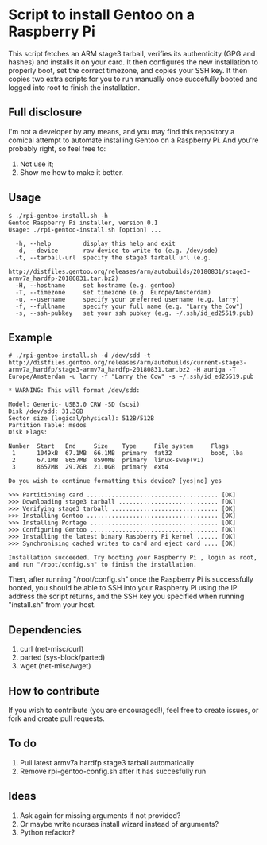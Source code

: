 # Script to install Gentoo on a Raspberry Pi
This script fetches an ARM stage3 tarball, verifies its authenticity (GPG and hashes) and installs it on your card. It then configures the new installation to properly boot, set the correct timezone, and copies your SSH key. It then copies two extra scripts for you to run manually once succefully booted and logged into root to finish the installation.

## Full disclosure
I'm not a developer by any means, and you may find this repository a comical attempt to automate installing Gentoo on a Raspberry Pi. And you're probably right, so feel free to:

1. Not use it;
2. Show me how to make it better.

## Usage
```
$ ./rpi-gentoo-install.sh -h
Gentoo Raspberry Pi installer, version 0.1
Usage: ./rpi-gentoo-install.sh [option] ...

  -h, --help         display this help and exit
  -d, --device       raw device to write to (e.g. /dev/sde)
  -t, --tarball-url  specify the stage3 tarball url (e.g. 
                     http://distfiles.gentoo.org/releases/arm/autobuilds/20180831/stage3-armv7a_hardfp-20180831.tar.bz2)
  -H, --hostname     set hostname (e.g. gentoo)
  -T, --timezone     set timezone (e.g. Europe/Amsterdam)
  -u, --username     specify your preferred username (e.g. larry)
  -f, --fullname     specify your full name (e.g. "Larry the Cow")
  -s, --ssh-pubkey   set your ssh pubkey (e.g. ~/.ssh/id_ed25519.pub)

```

## Example

```
# ./rpi-gentoo-install.sh -d /dev/sdd -t http://distfiles.gentoo.org/releases/arm/autobuilds/current-stage3-armv7a_hardfp/stage3-armv7a_hardfp-20180831.tar.bz2 -H auriga -T Europe/Amsterdam -u larry -f "Larry the Cow" -s ~/.ssh/id_ed25519.pub

* WARNING: This will format /dev/sdd:

Model: Generic- USB3.0 CRW -SD (scsi)
Disk /dev/sdd: 31.3GB
Sector size (logical/physical): 512B/512B
Partition Table: msdos
Disk Flags: 

Number  Start   End     Size    Type     File system     Flags
 1      1049kB  67.1MB  66.1MB  primary  fat32           boot, lba
 2      67.1MB  8657MB  8590MB  primary  linux-swap(v1)
 3      8657MB  29.7GB  21.0GB  primary  ext4

Do you wish to continue formatting this device? [yes|no] yes

>>> Partitioning card ..................................... [OK]
>>> Downloading stage3 tarball ............................ [OK]
>>> Verifying stage3 tarball .............................. [OK]
>>> Installing Gentoo ..................................... [OK]
>>> Installing Portage .................................... [OK]
>>> Configuring Gentoo .................................... [OK]
>>> Installing the latest binary Raspberry Pi kernel ...... [OK]
>>> Synchronising cached writes to card and eject card .... [OK]

Installation succeeded. Try booting your Raspberry Pi , login as root, and run "/root/config.sh" to finish the installation.
```

Then, after running "/root/config.sh" once the Raspberry Pi is successfully booted, you should be able to SSH into your Raspberry Pi using the IP address the script returns, and the SSH key you specified when running "install.sh" from your host.

## Dependencies
1. curl (net-misc/curl)
2. parted (sys-block/parted)
3. wget (net-misc/wget)

## How to contribute
If you wish to contribute (you are encouraged!), feel free to create issues, or fork and create pull requests.

## To do

1. Pull latest armv7a hardfp stage3 tarball automatically
2. Remove rpi-gentoo-config.sh after it has succesfully run

## Ideas
1. Ask again for missing arguments if not provided?
2. Or maybe write ncurses install wizard instead of arguments?
3. Python refactor?